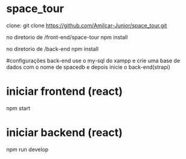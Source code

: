 # space_tour
 
clone:
git clone https://github.com/Amilcar-Junior/space_tour.git

no diretorio de /front-end/space-tour
npm install

no diretorio de /back-end
npm install

#configurações back-end
use o my-sql do xampp e crie uma base de dados com o nome de spacedb e depois inicie o back-end(strapi)

# iniciar frontend (react)
npm start

# iniciar backend (react)
npm run develop
